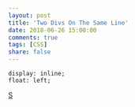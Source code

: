 ```yaml
---
layout: post
title: 'Two Divs On The Same Line'
date: 2018-06-26 15:00:00
comments: true
tags: [CSS]
share: false
---
```

```
display: inline;
float: left;
```
[S](https://stackoverflow.com/questions/10540446/how-do-i-keep-two-divs-on-the-same-line)

